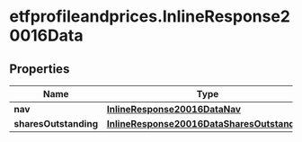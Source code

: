 # etfprofileandprices.InlineResponse20016Data

## Properties

Name | Type | Description | Notes
------------ | ------------- | ------------- | -------------
**nav** | [**InlineResponse20016DataNav**](InlineResponse20016DataNav.md) |  | [optional] 
**sharesOutstanding** | [**InlineResponse20016DataSharesOutstanding**](InlineResponse20016DataSharesOutstanding.md) |  | [optional] 


